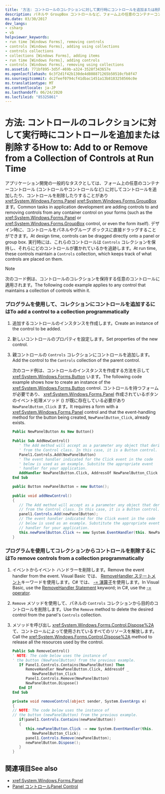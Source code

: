 ```yaml
---
title: '方法: コントロールのコレクションに対して実行時にコントロールを追加または削除する'
description: パネルや GroupBox コントロールなど、フォーム上の任意のコンテナーコントロールにコントロールを追加したり、コントロールを削除したりする方法について説明します。
ms.date: 03/30/2017
dev_langs:
- csharp
- vb
helpviewer_keywords:
- run time [Windows Forms], removing controls
- controls [Windows Forms], adding using collections
- controls collections
- collections [Windows Forms], adding items
- run time [Windows Forms], adding controls
- controls [Windows Forms], removing using collections
ms.assetid: 771bf895-3d5f-469b-a324-3528f343657e
ms.openlocfilehash: 6c3f2d1f42b130de4d808871265b50510cfb8f47
ms.sourcegitcommit: dc2feef0794cf41dbac1451a13b8183258566c0e
ms.translationtype: MT
ms.contentlocale: ja-JP
ms.lasthandoff: 06/24/2020
ms.locfileid: "85325861"
---
```

# <a name="how-to-add-to-or-remove-from-a-collection-of-controls-at-run-time"></a><span data-ttu-id="50cf7-103">方法: コントロールのコレクションに対して実行時にコントロールを追加または削除する</span><span class="sxs-lookup"><span data-stu-id="50cf7-103">How to: Add to or Remove from a Collection of Controls at Run Time</span></span>
<span data-ttu-id="50cf7-104">アプリケーション開発の一般的なタスクとしては、フォーム上の任意のコンテナーコントロール (コントロールやコントロールなど) に対してコントロールを追加したり、コントロールを削除したりすることがあり <xref:System.Windows.Forms.Panel> <xref:System.Windows.Forms.GroupBox> ます。</span><span class="sxs-lookup"><span data-stu-id="50cf7-104">Common tasks in application development are adding controls to and removing controls from any container control on your forms (such as the <xref:System.Windows.Forms.Panel> or <xref:System.Windows.Forms.GroupBox> control, or even the form itself).</span></span> <span data-ttu-id="50cf7-105">デザイン時に、コントロールをパネルやグループ ボックスに直接ドラッグすることができます。</span><span class="sxs-lookup"><span data-stu-id="50cf7-105">At design time, controls can be dragged directly onto a panel or group box.</span></span> <span data-ttu-id="50cf7-106">実行時には、これらのコントロールは `Controls` コレクションを保持し、それらにどのコントロールが置かれているかを追跡します。</span><span class="sxs-lookup"><span data-stu-id="50cf7-106">At run time, these controls maintain a `Controls` collection, which keeps track of what controls are placed on them.</span></span>  
  
> [!NOTE]
> <span data-ttu-id="50cf7-107">次のコード例は、コントロールのコレクションを保持する任意のコントロールに適用されます。</span><span class="sxs-lookup"><span data-stu-id="50cf7-107">The following code example applies to any control that maintains a collection of controls within it.</span></span>  
  
### <a name="to-add-a-control-to-a-collection-programmatically"></a><span data-ttu-id="50cf7-108">プログラムを使用して、コレクションにコントロールを追加するには</span><span class="sxs-lookup"><span data-stu-id="50cf7-108">To add a control to a collection programmatically</span></span>  
  
1. <span data-ttu-id="50cf7-109">追加するコントロールのインスタンスを作成します。</span><span class="sxs-lookup"><span data-stu-id="50cf7-109">Create an instance of the control to be added.</span></span>  
  
2. <span data-ttu-id="50cf7-110">新しいコントロールのプロパティを設定します。</span><span class="sxs-lookup"><span data-stu-id="50cf7-110">Set properties of the new control.</span></span>  
  
3. <span data-ttu-id="50cf7-111">親コントロールの `Controls` コレクションにコントロールを追加します。</span><span class="sxs-lookup"><span data-stu-id="50cf7-111">Add the control to the `Controls` collection of the parent control.</span></span>  
  
     <span data-ttu-id="50cf7-112">次のコード例は、コントロールのインスタンスを作成する方法を示して <xref:System.Windows.Forms.Button> います。</span><span class="sxs-lookup"><span data-stu-id="50cf7-112">The following code example shows how to create an instance of the <xref:System.Windows.Forms.Button> control.</span></span> <span data-ttu-id="50cf7-113">コントロールを持つフォームが必要であり、 <xref:System.Windows.Forms.Panel> 作成されているボタンのイベント処理メソッド () が既に存在している必要があり `NewPanelButton_Click` ます。</span><span class="sxs-lookup"><span data-stu-id="50cf7-113">It requires a form with a <xref:System.Windows.Forms.Panel> control and that the event-handling method for the button being created, `NewPanelButton_Click`, already exists.</span></span>  
  
    ```vb  
    Public NewPanelButton As New Button()  
  
    Public Sub AddNewControl()  
       ' The Add method will accept as a parameter any object that derives  
       ' from the Control class. In this case, it is a Button control.  
       Panel1.Controls.Add(NewPanelButton)  
       ' The event handler indicated for the Click event in the code
       ' below is used as an example. Substite the appropriate event  
       ' handler for your application.  
       AddHandler NewPanelButton.Click, AddressOf NewPanelButton_Click  
    End Sub  
    ```  
  
    ```csharp  
    public Button newPanelButton = new Button();  
  
    public void addNewControl()  
    {
       // The Add method will accept as a parameter any object that derives  
       // from the Control class. In this case, it is a Button control.  
       panel1.Controls.Add(newPanelButton);  
       // The event handler indicated for the Click event in the code
       // below is used as an example. Substitute the appropriate event  
       // handler for your application.  
       this.newPanelButton.Click += new System.EventHandler(this. NewPanelButton_Click);  
    }  
    ```  
  
### <a name="to-remove-controls-from-a-collection-programmatically"></a><span data-ttu-id="50cf7-114">プログラムを使用してコレクションからコントロールを削除するには</span><span class="sxs-lookup"><span data-stu-id="50cf7-114">To remove controls from a collection programmatically</span></span>  
  
1. <span data-ttu-id="50cf7-115">イベントからイベント ハンドラーを削除します。</span><span class="sxs-lookup"><span data-stu-id="50cf7-115">Remove the event handler from the event.</span></span> <span data-ttu-id="50cf7-116">Visual Basic では、 [RemoveHandler ステートメント](../../../visual-basic/language-reference/statements/removehandler-statement.md)キーワードを使用します。C# では、 [-= 演算子](../../../csharp/language-reference/operators/subtraction-operator.md)を使用します。</span><span class="sxs-lookup"><span data-stu-id="50cf7-116">In Visual Basic, use the [RemoveHandler Statement](../../../visual-basic/language-reference/statements/removehandler-statement.md) keyword; in C#, use the [-= operator](../../../csharp/language-reference/operators/subtraction-operator.md).</span></span>  
  
2. <span data-ttu-id="50cf7-117">`Remove` メソッドを使用して、パネルの `Controls` コレクションから目的のコントロールを削除します。</span><span class="sxs-lookup"><span data-stu-id="50cf7-117">Use the `Remove` method to delete the desired control from the panel's `Controls` collection.</span></span>  
  
3. <span data-ttu-id="50cf7-118">メソッドを呼び出し <xref:System.Windows.Forms.Control.Dispose%2A> て、コントロールによって使用されているすべてのリソースを解放します。</span><span class="sxs-lookup"><span data-stu-id="50cf7-118">Call the <xref:System.Windows.Forms.Control.Dispose%2A> method to release all the resources used by the control.</span></span>  
  
    ```vb  
    Public Sub RemoveControl()  
    ' NOTE: The code below uses the instance of
    ' the button (NewPanelButton) from the previous example.  
       If Panel1.Controls.Contains(NewPanelButton) Then  
          RemoveHandler NewPanelButton.Click, AddressOf _
             NewPanelButton_Click  
          Panel1.Controls.Remove(NewPanelButton)  
          NewPanelButton.Dispose()  
       End If  
    End Sub  
    ```  
  
    ```csharp  
    private void removeControl(object sender, System.EventArgs e)  
    {  
    // NOTE: The code below uses the instance of
    // the button (newPanelButton) from the previous example.  
       if(panel1.Controls.Contains(newPanelButton))  
       {  
          this.newPanelButton.Click -= new System.EventHandler(this.
             NewPanelButton_Click);  
          panel1.Controls.Remove(newPanelButton);  
          newPanelButton.Dispose();  
       }  
    }  
    ```  
  
## <a name="see-also"></a><span data-ttu-id="50cf7-119">関連項目</span><span class="sxs-lookup"><span data-stu-id="50cf7-119">See also</span></span>

- <xref:System.Windows.Forms.Panel>
- [<span data-ttu-id="50cf7-120">Panel コントロール</span><span class="sxs-lookup"><span data-stu-id="50cf7-120">Panel Control</span></span>](panel-control-windows-forms.md)
